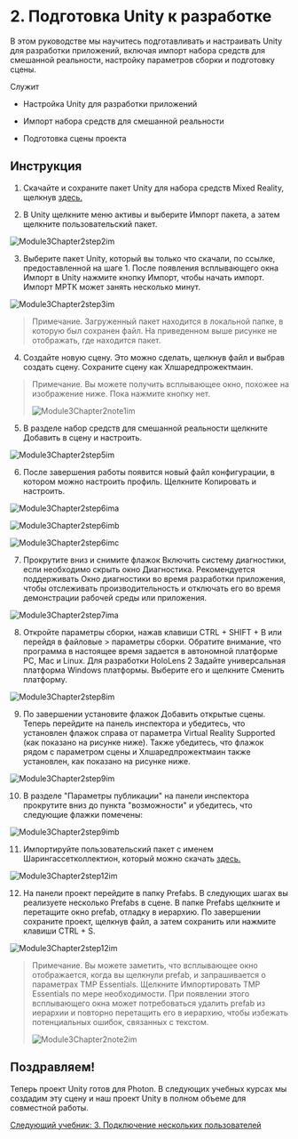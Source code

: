 # <a name="2-getting-unity-ready-for-development"></a>2. Подготовка Unity к разработке 


В этом руководстве мы научитесь подготавливать и настраивать Unity для разработки приложений, включая импорт набора средств для смешанной реальности, настройку параметров сборки и подготовку сцены.

Служит

- Настройка Unity для разработки приложений

- Импорт набора средств для смешанной реальности

- Подготовка сцены проекта

## <a name="instructions"></a>Инструкция

1. Скачайте и сохраните пакет Unity для набора средств Mixed Reality, щелкнув [здесь.](https://github.com/microsoft/MixedRealityToolkit-Unity/releases/download/v2.0.0-RC2.1/Microsoft.MixedReality.Toolkit.Unity.Foundation-v2.0.0-RC2.1.unitypackage)

2. В Unity щелкните меню активы и выберите Импорт пакета, а затем щелкните пользовательский пакет.

![Module3Chapter2step2im](images/module3chapter2step2im.PNG)

3. Выберите пакет Unity, который вы только что скачали, по ссылке, предоставленной на шаге 1. После появления всплывающего окна Импорт в Unity нажмите кнопку Импорт, чтобы начать импорт. Импорт МРТК может занять несколько минут.

![Module3Chapter2step3im](images/module3chapter2step3im.PNG)

> Примечание. Загруженный пакет находится в локальной папке, в которую был сохранен файл. На приведенном выше рисунке не отображать, где находится пакет.

4. Создайте новую сцену. Это можно сделать, щелкнув файл и выбрав создать сцену. Сохраните сцену как Хлшаредпрожектмаин.

> Примечание. Вы можете получить всплывающее окно, похожее на изображение ниже. Пока нажмите кнопку нет.
>
> ![Module3Chapter2note1im](images/module3chapter2note1im.PNG)

5. В разделе набор средств для смешанной реальности щелкните Добавить в сцену и настроить.

![Module3Chapter2step5im](images/module3chapter2step5im.PNG)

6. После завершения работы появится новый файл конфигурации, в котором можно настроить профиль. Щелкните Копировать и настроить.

![Module3Chapter2step6ima](images/module3chapter2step6ima.PNG)

![Module3Chapter2step6imb](images/module3chapter2step6imb.PNG)

![Module3Chapter2step6imc](images/module3chapter2step6imc.PNG)

7. Прокрутите вниз и снимите флажок Включить систему диагностики, если необходимо скрыть окно Диагностика. Рекомендуется поддерживать Окно диагностики во время разработки приложения, чтобы отслеживать производительность и отключать его во время демонстрации рабочей среды или приложения. 

![Module3Chapter2step7ima](images/module3chapter2step7ima.PNG)

8. Откройте параметры сборки, нажав клавиши CTRL + SHIFT + B или перейдя в файловые > параметры сборки. Обратите внимание, что программа в настоящее время задается в автономной платформе PC, Mac и Linux. Для разработки HoloLens 2 Задайте универсальная платформа Windows платформы. Выберите его и щелкните Сменить платформу.

![Module3Chapter2step8im](images/module3chapter2step8im.PNG)

9. По завершении установите флажок Добавить открытые сцены. Теперь перейдите на панель инспектора и убедитесь, что установлен флажок справа от параметра Virtual Reality Supported (как показано на рисунке ниже). Также убедитесь, что флажок рядом с параметром сцены и Хлшаредпрожектмаин также установлен, как показано на рисунке ниже.

![Module3Chapter2step9im](images/module3chapter2step9im.PNG)

10. В разделе "Параметры публикации" на панели инспектора прокрутите вниз до пункта "возможности" и убедитесь, что следующие флажки помечены:

![Module3Chapter2step9imb](images/module3chapter2step9imb.PNG)

11. Импортируйте пользовательский пакет с именем Шарингассетколлектион, который можно скачать [здесь.](https://github.com/microsoft/MixedRealityLearning/releases/tag/development)

![Module3Chapter2step12im](images/module3chapter2step11im.PNG)

12. На панели проект перейдите в папку Prefabs. В следующих шагах вы реализуете несколько Prefabs в сцене. В папке Prefabs щелкните и перетащите окно prefab, отладку в иерархию. По завершении сохраните проект, щелкнув файл, а затем сохранить или нажмите клавиши CTRL + S.

![Module3Chapter2step12im](images/module3chapter2step12im.PNG)

   > Примечание. Вы можете заметить, что всплывающее окно отображается, когда вы щелкнули prefab, и запрашивается о параметрах TMP Essentials. Щелкните Импортировать TMP Essentials по мере необходимости. При появлении этого всплывающего окна может потребоваться удалить prefab из иерархии и повторно перетащить его в иерархию, чтобы избежать потенциальных ошибок, связанных с текстом.
   >
>![Module3Chapter2note2im](images/module3chapter2note2im.PNG)


## <a name="congratulations"></a>Поздравляем!

Теперь проект Unity готов для Photon. В следующих учебных курсах мы создадим эту сцену и наш проект Unity в полном объеме для совместной работы.

[Следующий учебник: 3. Подключение нескольких пользователей](mrlearning-sharing(photon)-ch3.md)

